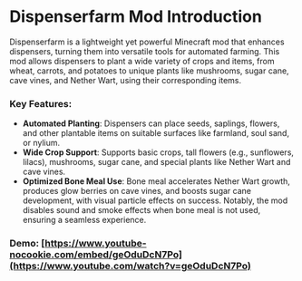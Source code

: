 # Dispenserfarm Mod Introduction

Dispenserfarm is a lightweight yet powerful Minecraft mod that enhances dispensers, turning them into versatile tools for automated farming. This mod allows dispensers to plant a wide variety of crops and items, from wheat, carrots, and potatoes to unique plants like mushrooms, sugar cane, cave vines, and Nether Wart, using their corresponding items.

### Key Features:
- **Automated Planting**: Dispensers can place seeds, saplings, flowers, and other plantable items on suitable surfaces like farmland, soul sand, or nylium.
- **Wide Crop Support**: Supports basic crops, tall flowers (e.g., sunflowers, lilacs), mushrooms, sugar cane, and special plants like Nether Wart and cave vines.
- **Optimized Bone Meal Use**: Bone meal accelerates Nether Wart growth, produces glow berries on cave vines, and boosts sugar cane development, with visual particle effects on success. Notably, the mod disables sound and smoke effects when bone meal is not used, ensuring a seamless experience.

### Demo: [https://www.youtube-nocookie.com/embed/geOduDcN7Po](https://www.youtube.com/watch?v=geOduDcN7Po)
